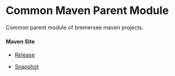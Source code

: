 # Common Maven Parent Module

Common parent module of bremersee maven projects.

#### Maven Site

- [Release](https://bremersee.github.io/common-parent/index.html)

- [Snapshot](https://nexus.bremersee.org/repository/maven-sites/common-parent/2.0.2-SNAPSHOT/index.html)
